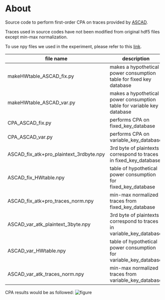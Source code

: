 # About
Source code to perform first-order CPA on traces provided by [ASCAD](https://github.com/ANSSI-FR/ASCAD).

Traces used in source codes have not been modified from original hdf5 files except min-max normalization.

To use npy files we used in the experiment, please refer to this [link](https://fsa.fir.riec.tohoku.ac.jp/fircloud/index.php/s/lbYsMUJAOFzJ6DG).

| file name             | description           |
| ---------------- | ---------------- |
| makeHWtable_ASCAD_fix.py | makes a hypothetical power consumption table for fixed key database  |
| makeHWtable_ASCAD_var.py | makes a hypothetical power consumption table for variable key database         |
| CPA_ASCAD_fix.py | performs CPA on fixed_key_database   |
| CPA_ASCAD_var.py | performs CPA on variable_key_database         |
| ASCAD_fix_atk+pro_plaintext_3rdbyte.npy | 3rd byte of plaintexts correspond to traces in fixed_key_database  |
| ASCAD_fix_HWtable.npy | table of hypothetical power consumption for fixed_key_database         |
| ASCAD_fix_atk+pro_traces_norm.npy | min-max normalized traces from fixed_key_database   |
| ASCAD_var_atk_plaintext_3byte.npy |3rd byte of plaintexts correspond to traces in variable_key_database         |
| ASCAD_var_HWtable.npy | table of hypothetical power consumption for variable_key_database         |
| ASCAD_var_atk_traces_norm.npy | min-max normalized traces from variable_key_database   |

CPA results would be as followed:
![figure](https://user-images.githubusercontent.com/49137368/80730020-01a74d80-8b44-11ea-8bc9-530afef33a77.jpg)
